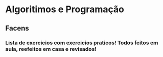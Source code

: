 # Algoritimos e Programação
## Facens

### Lista de exercicios com exercicios praticos! Todos feitos em aula, reefeitos em casa e revisados!
